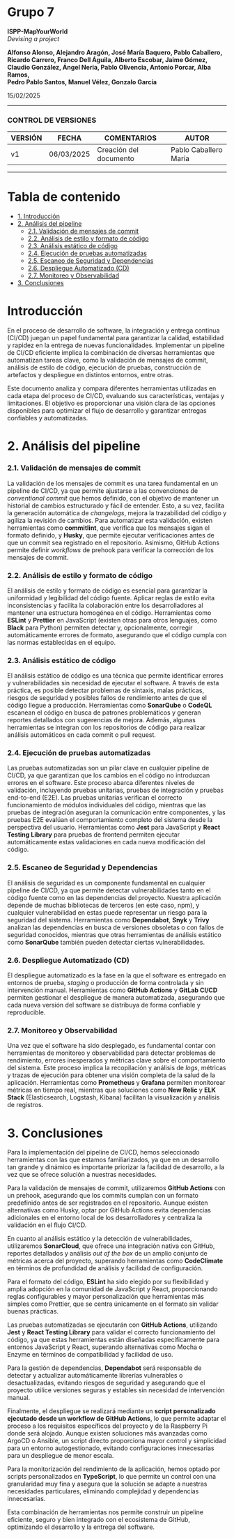 # Grupo 7

**ISPP-MapYourWorld**  
_Devising a project_

**Alfonso Alonso, Alejandro Aragón, José María Baquero, Pablo Caballero,  
Ricardo Carrero, Franco Dell Águila, Alberto Escobar, Jaime Gómez,  
Claudio González, Ángel Neria, Pablo Olivencia, Antonio Porcar, Alba Ramos,  
Pedro Pablo Santos, Manuel Vélez, Gonzalo García**

15/02/2025

---

### CONTROL DE VERSIONES

| **VERSIÓN** | **FECHA**    | **COMENTARIOS**               | **AUTOR**                        |
|-------------|--------------|-------------------------------|----------------------------------|
| v1          | 06/03/2025   | Creación del documento        | Pablo Caballero María            |

---

# Tabla de contenido

- [1. Introducción](#introducción)
- [2. Análisis del pipeline](#análisis-del-pipeline)
  - [2.1. Validación de mensajes de commit](#validación-de-mensajes-de-commit)
  - [2.2. Análisis de estilo y formato de código](#análisis-de-estilo-y-formato-de-código)
  - [2.3. Análisis estático de código](#análisis-estático-de-código)
  - [2.4. Ejecución de pruebas automatizadas](#ejecución-de-pruebas-automatizadas)
  - [2.5. Escaneo de Seguridad y Dependencias](#escaneo-de-seguridad-y-dependencias)
  - [2.6. Despliegue Automatizado (CD)](#despliegue-automatizado-cd)
  - [2.7. Monitoreo y Observabilidad](#monitoreo-y-observabilidad)
- [3. Conclusiones](#conclusiones)

# Introducción

En el proceso de desarrollo de software, la integración y entrega continua (CI/CD) juegan un papel fundamental para garantizar la calidad, estabilidad y rapidez en la entrega de nuevas funcionalidades. Implementar un pipeline de CI/CD eficiente implica la combinación de diversas herramientas que automatizan tareas clave, como la validación de mensajes de commit, análisis de estilo de código, ejecución de pruebas, construcción de artefactos y despliegue en distintos entornos, entre otras.

Este documento analiza y compara diferentes herramientas utilizadas en cada etapa del proceso de CI/CD, evaluando sus características, ventajas y limitaciones. El objetivo es proporcionar una visión clara de las opciones disponibles para optimizar el flujo de desarrollo y garantizar entregas confiables y automatizadas.

# 2. Análisis del pipeline

### 2.1. Validación de mensajes de commit

La validación de los mensajes de commit es una tarea fundamental en un pipeline de CI/CD, ya que permite ajustarse a las convenciones de *conventional commit* que hemos definido, con el objetivo de mantener un historial de cambios estructurado y fácil de entender. Esto, a su vez, facilita la generación automática de *changelogs*, mejora la trazabilidad del código y agiliza la revisión de cambios. Para automatizar esta validación, existen herramientas como **commitlint**, que verifica que los mensajes sigan el formato definido, y **Husky**, que permite ejecutar verificaciones antes de que un commit sea registrado en el repositorio. Asimismo, GitHub Actions permite definir *workflows* de prehook para verificar la corrección de los mensajes de commit.

### 2.2. Análisis de estilo y formato de código

El análisis de estilo y formato de código es esencial para garantizar la uniformidad y legibilidad del código fuente. Aplicar reglas de estilo evita inconsistencias y facilita la colaboración entre los desarrolladores al mantener una estructura homogénea en el código. Herramientas como **ESLint** y **Prettier** en JavaScript (existen otras para otros lenguajes, como **Black** para Python) permiten detectar y, opcionalmente, corregir automáticamente errores de formato, asegurando que el código cumpla con las normas establecidas en el equipo.

### 2.3. Análisis estático de código

El análisis estático de código es una técnica que permite identificar errores y vulnerabilidades sin necesidad de ejecutar el software. A través de esta práctica, es posible detectar problemas de sintaxis, malas prácticas, riesgos de seguridad y posibles fallos de rendimiento antes de que el código llegue a producción. Herramientas como **SonarQube** o **CodeQL** escanean el código en busca de patrones problemáticos y generan reportes detallados con sugerencias de mejora. Además, algunas herramientas se integran con los repositorios de código para realizar análisis automáticos en cada commit o pull request.

### 2.4. Ejecución de pruebas automatizadas

Las pruebas automatizadas son un pilar clave en cualquier pipeline de CI/CD, ya que garantizan que los cambios en el código no introduzcan errores en el software. Este proceso abarca diferentes niveles de validación, incluyendo pruebas unitarias, pruebas de integración y pruebas end-to-end (E2E). Las pruebas unitarias verifican el correcto funcionamiento de módulos individuales del código, mientras que las pruebas de integración aseguran la comunicación entre componentes, y las pruebas E2E evalúan el comportamiento completo del sistema desde la perspectiva del usuario. Herramientas como **Jest** para JavaScript y **React Testing Library** para pruebas de frontend permiten ejecutar automáticamente estas validaciones en cada nueva modificación del código.

### 2.5. Escaneo de Seguridad y Dependencias

El análisis de seguridad es un componente fundamental en cualquier pipeline de CI/CD, ya que permite detectar vulnerabilidades tanto en el código fuente como en las dependencias del proyecto. Nuestra aplicación depende de muchas bibliotecas de terceros (en este caso, npm), y cualquier vulnerabilidad en estas puede representar un riesgo para la seguridad del sistema. Herramientas como **Dependabot**, **Snyk** y **Trivy** analizan las dependencias en busca de versiones obsoletas o con fallos de seguridad conocidos, mientras que otras herramientas de análisis estático como **SonarQube** también pueden detectar ciertas vulnerabilidades.

### 2.6. Despliegue Automatizado (CD)

El despliegue automatizado es la fase en la que el software es entregado en entornos de prueba, *staging* o producción de forma controlada y sin intervención manual. Herramientas como **GitHub Actions** y **GitLab CI/CD** permiten gestionar el despliegue de manera automatizada, asegurando que cada nueva versión del software se distribuya de forma confiable y reproducible.

### 2.7. Monitoreo y Observabilidad

Una vez que el software ha sido desplegado, es fundamental contar con herramientas de monitoreo y observabilidad para detectar problemas de rendimiento, errores inesperados y métricas clave sobre el comportamiento del sistema. Este proceso implica la recopilación y análisis de *logs*, métricas y trazas de ejecución para obtener una visión completa de la salud de la aplicación. Herramientas como **Prometheus** y **Grafana** permiten monitorear métricas en tiempo real, mientras que soluciones como **New Relic** y **ELK Stack** (Elasticsearch, Logstash, Kibana) facilitan la visualización y análisis de registros.

# 3. Conclusiones

Para la implementación del pipeline de CI/CD, hemos seleccionado herramientas con las que estamos familiarizados, ya que en un desarrollo tan grande y dinámico es importante priorizar la facilidad de desarrollo, a la vez que se ofrece solución a nuestras necesidades.

Para la validación de mensajes de commit, utilizaremos **GitHub Actions** con un prehook, asegurando que los commits cumplan con un formato predefinido antes de ser registrados en el repositorio. Aunque existen alternativas como Husky, optar por GitHub Actions evita dependencias adicionales en el entorno local de los desarrolladores y centraliza la validación en el flujo CI/CD.

En cuanto al análisis estático y la detección de vulnerabilidades, utilizaremos **SonarCloud**, que ofrece una integración nativa con GitHub, reportes detallados y análisis *out of the box* de un amplio conjunto de métricas acerca del proyecto, superando herramientas como **CodeClimate** en términos de profundidad de análisis y facilidad de configuración.

Para el formato del código, **ESLint** ha sido elegido por su flexibilidad y amplia adopción en la comunidad de JavaScript y React, proporcionando reglas configurables y mayor personalización que herramientas más simples como Prettier, que se centra únicamente en el formato sin validar buenas prácticas.

Las pruebas automatizadas se ejecutarán con **GitHub Actions**, utilizando **Jest** y **React Testing Library** para validar el correcto funcionamiento del código, ya que estas herramientas están diseñadas específicamente para entornos JavaScript y React, superando alternativas como Mocha o Enzyme en términos de compatibilidad y facilidad de uso.

Para la gestión de dependencias, **Dependabot** será responsable de detectar y actualizar automáticamente librerías vulnerables o desactualizadas, evitando riesgos de seguridad y asegurando que el proyecto utilice versiones seguras y estables sin necesidad de intervención manual.

Finalmente, el despliegue se realizará mediante un **script personalizado ejecutado desde un workflow de GitHub Actions**, lo que permite adaptar el proceso a los requisitos específicos del proyecto y de la Raspberry Pi donde será alojado. Aunque existen soluciones más avanzadas como ArgoCD o Ansible, un script directo proporciona mayor control y simplicidad para un entorno autogestionado, evitando configuraciones innecesarias para un despliegue de menor escala.

Para la monitorización del rendimiento de la aplicación, hemos optado por scripts personalizados en **TypeScript**, lo que permite un control con una granularidad muy fina y asegura que la solución se adapte a nuestras necesidades particulares, eliminando complejidad y dependencias innecesarias.

Esta combinación de herramientas nos permite construir un pipeline eficiente, seguro y bien integrado con el ecosistema de GitHub, optimizando el desarrollo y la entrega del software.
